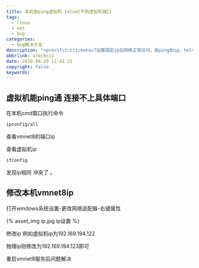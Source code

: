 ```yaml
---
title: 本机能ping虚拟机 telnet不到虚拟机端口
tags:
  - linux
  - net
  - bug
categories:
  - bug解决大全
description: "<pre>\t\t\t\tcentos7设置固定ip后网络正常访问，能ping到ip，telnet不到具体端的问题。</pre>"
abbrlink: a7ec9c11
date: 2020-06-29 11:41:21
copyright: false
keywords:
---
```


## 虚拟机能ping通 连接不上具体端口

在本机cmd窗口执行命令

~~~cmd
ipconfig/all
~~~

查看vmnet8的端口ip

查看虚拟机ip

~~~cmd
ifconfig
~~~

发现ip相同  冲突了 。

## 修改本机vmnet8ip

打开windows系统设置-更改网络适配器-右键属性

{% asset_img ip.jpg ip设置 %}

修改ip  例如虚拟机ip为192.169.194.122 

物理ip则修改为192.169.194.123即可

重启vmnet8服务后问题解决

